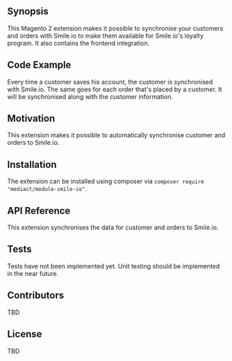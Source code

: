 ## Synopsis

This Magento 2 extension makes it possible to synchronise your customers and orders with Smile.io to make them available 
for Smile.io's loyalty program. It also contains the frontend integration.

## Code Example

Every time a customer saves his account, the customer is synchronised with Smile.io. The same goes for each order that's
placed by a customer. It will be synchronised along with the customer information.

## Motivation

This extension makes it possible to automatically synchronise customer and orders to Smile.io.

## Installation

The extension can be installed using composer via `composer require "mediact/module-smile-io"`.

## API Reference

This extension synchronises the data for customer and orders to Smile.io.

## Tests

Tests have not been implemented yet. Unit testing should be implemented in the near future.

## Contributors

TBD

## License

TBD